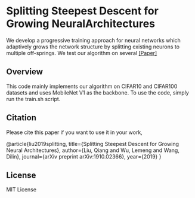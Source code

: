 # Splitting Steepest Descent for Growing NeuralArchitectures
We develop a progressive training approach for neural networks which adaptively grows the network structure by splitting existing neurons to multiple off-springs. We test our algorithm on several
[[Paper]](https://arxiv.org/abs/1910.02366)     

## Overview
This code mainly implements our algorithm on CIFAR10 and CIFAR100 datasets and uses MobileNet V1 as the backbone. To use the code, simply run the train.sh script.

## Citation
Please cite this paper if you want to use it in your work,

@article{liu2019splitting,
title={Splitting Steepest Descent for Growing Neural Architectures},
author={Liu, Qiang and Wu, Lemeng and Wang, Dilin},
journal={arXiv preprint arXiv:1910.02366},
year={2019}
}

## License
MIT License
